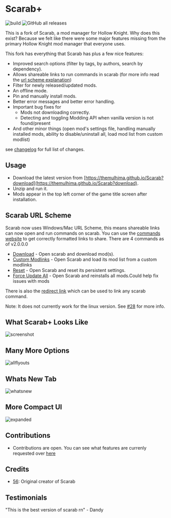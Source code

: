 # Scarab+
![build](https://github.com/TheMulhima/Scarab/actions/workflows/dotnet.yml/badge.svg)
![GitHub all releases](https://img.shields.io/github/downloads/TheMulhima/Scarab/total)

This is a fork of Scarab, a mod manager for Hollow Knight. Why does this exist? Because we felt like there were some 
major features missing from the primary Hollow Knight mod manager that everyone uses.  

This fork has everything that Scarab has plus a few nice features:
- Improved search options (filter by tags, by authors, search by dependency).
- Allows shareable links to run commands in scarab (for more info read the [url scheme explanation](https://github.com/TheMulhima/Scarab#scarab-url-scheme))
- Filter for newly released/updated mods.
- An offline mode.
- Pin and manually install mods.
- Better error messages and better error handling.
- Important bug fixes for
  - Mods not downloading correctly.
  - Detecting and toggling Modding API when vanilla version is not found/present
- And other minor things (open mod's settings file, handling manually installed mods, ability to disable/uninstall all, load mod list from custom modlist)

see [changelog](https://github.com/TheMulhima/Scarab/blob/master/CHANGELOG.md) for full list of changes.

## Usage
- Download the latest version from [https://themulhima.github.io/Scarab?download](https://themulhima.github.io/Scarab?download).
- Unzip and run it.
- Mods appear in the top left corner of the game title screen after installation.

## Scarab URL Scheme
Scarab now uses Windows/Mac URL Scheme, this means shareable links can now open and run commands on scarab. You can use the [commands website](https://themulhima.github.io/Scarab/commands) to get correctly formatted links to share. There are 4 commands as of v2.0.0.0
- [Download](https://themulhima.github.io/Scarab/commands/download) - Open scarab and download mod(s).
- [Custom Modlinks](https://themulhima.github.io/Scarab/commands/customModLinks) - Open Scarab and load its mod list from a custom modlinks
- [Reset](https://themulhima.github.io/Scarab/commands/reset) - Open Scarab and reset its persistent settings.
- [Force Update All](https://themulhima.github.io/Scarab/commands/forceUpdateAll) - Open Scarab and reinstalls all mods.Could help fix issues with mods

There is also the [redirect link](https://themulhima.github.io/Scarab/redirect) which can be used to link any scarab command.

Note: It does not currently work for the linux version. See [#28](https://github.com/TheMulhima/Scarab/issues/28) for more info.

## What Scarab+ Looks Like
![screenshot](https://raw.githubusercontent.com/TheMulhima/Scarab/static-resources/Readme%20Assets/Default.png)

## Many More Options
![allflyouts](https://raw.githubusercontent.com/TheMulhima/Scarab/static-resources/Readme%20Assets/All%20Flyouts.png)

## Whats New Tab
![whatsnew](https://raw.githubusercontent.com/TheMulhima/Scarab/static-resources/Readme%20Assets/whatsnew.png)

## More Compact UI
![expanded](https://raw.githubusercontent.com/TheMulhima/Scarab/static-resources/Readme%20Assets/expanded.png)

## Contributions
- Contributions are open. You can see what features are currenly requested over [here](https://github.com/TheMulhima/Scarab/labels/enhancement)

## Credits
- [56](https://github.com/fifty-six): Original creator of Scarab

## Testimonials
"This is the best version of scarab rn" - Dandy
